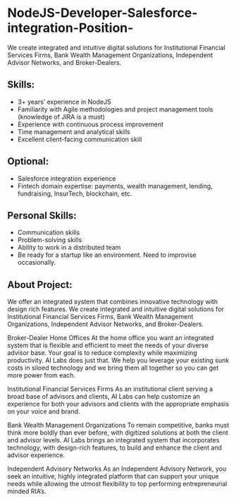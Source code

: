 # NodeJS-Developer-Salesforce-integration-Position-
We create integrated and intuitive digital solutions for Institutional Financial Services Firms, Bank Wealth Management Organizations, Independent Advisor Networks, and Broker-Dealers.

## Skills:

- 3+ years’ experience in NodeJS
- Familiarity with Agile methodologies and project management tools (knowledge of JIRA is a must)
- Experience with continuous process improvement
- Time management and analytical skills
- Excellent client-facing communication skill

## Optional:

- Salesforce integration experience
- Fintech domain expertise: payments, wealth management, lending, fundraising, InsurTech, blockchain, etc.

## Personal Skills:

- Communication skills
- Problem-solving skills
- Ability to work in a distributed team
- Be ready for a startup like an environment. Need to improvise occasionally.

## About Project:

We offer an integrated system that combines innovative technology with design rich features. We create integrated and intuitive digital solutions for Institutional Financial Services Firms, Bank Wealth Management Organizations, Independent Advisor Networks, and Broker-Dealers.

Broker-Dealer Home Offices
At the home office you want an integrated system that is flexible and efficient to meet the needs of your diverse advisor base. Your goal is to reduce complexity while maximizing productivity. AI Labs does just that. We help you leverage your existing sunk costs in siloed technology and we bring them all together so you can get more power from each.

Institutional Financial Services Firms
As an institutional client serving a broad base of advisors and clients, AI Labs can help customize an experience for both your advisors and clients with the appropriate emphasis on your voice and brand.

Bank Wealth Management Organizations
To remain competitive, banks must think more boldly than ever before, with digitized solutions at both the client and advisor levels. AI Labs brings an integrated system that incorporates technology, with design-rich features, to build and enhance the client and advisor experience.

Independent Advisory Networks
As an Independent Advisory Network, you seek an intuitive, highly integrated platform that can support your unique needs while allowing the utmost flexibility to top performing entrepreneurial minded RIA’s.
